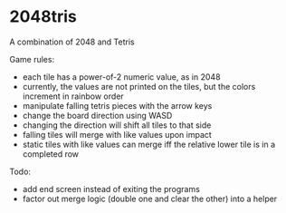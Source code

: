 # 2048tris

A combination of 2048 and Tetris

Game rules:
- each tile has a power-of-2 numeric value, as in 2048
- currently, the values are not printed on the tiles, but the colors increment in rainbow order
- manipulate falling tetris pieces with the arrow keys
- change the board direction using WASD
- changing the direction will shift all tiles to that side
- falling tiles will merge with like values upon impact
- static tiles with like values can merge iff the relative lower tile is in a completed row

Todo:
- add end screen instead of exiting the programs
- factor out merge logic (double one and clear the other) into a helper